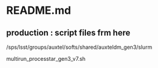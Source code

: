 # README.md



## production : script files frm here

 /sps/lsst/groups/auxtel/softs/shared/auxteldm_gen3/slurm

multirun_processtar_gen3_v7.sh


